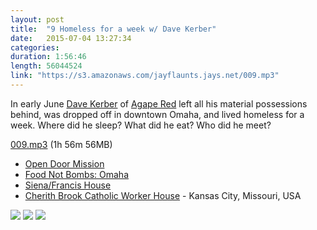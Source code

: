 ```yaml
---
layout: post
title:  "9 Homeless for a week w/ Dave Kerber"
date:   2015-07-04 13:27:34
categories: 
duration: 1:56:46
length: 56044524
link: "https://s3.amazonaws.com/jayflaunts.jays.net/009.mp3"
---
```


In early June [Dave Kerber](https://twitter.com/davidjkerber) of
[Agape Red](http://agapered.com/)
left all his material possessions behind, was dropped off in downtown Omaha,
and lived homeless for a week. Where did he sleep? What did he eat? Who did he 
meet?

<a href="{{site.storage_url}}/009.mp3" target="_blank">009.mp3</a> (1h 56m 56MB) 

* [Open Door Mission](http://www.opendoormission.org)
* [Food Not Bombs: Omaha](https://www.facebook.com/groups/6551777294/)
* [Siena/Francis House](http://www.sienafrancis.org)
* [Cherith Brook Catholic Worker House](http://cherithbrookcw.blogspot.com/) - Kansas City, Missouri, USA

<img src="{{site.storage_url}}/009/before.jpg">

<img src="{{site.storage_url}}/009/after 1.jpg">

<img src="{{site.storage_url}}/009/after 2.jpg">


